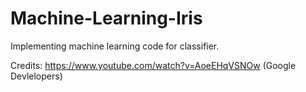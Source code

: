 # Machine-Learning-Iris

Implementing machine learning code for classifier.

Credits: https://www.youtube.com/watch?v=AoeEHqVSNOw (Google Devlelopers)
